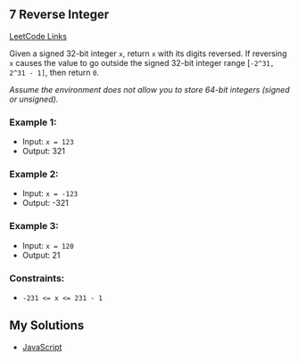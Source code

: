 ## 7 Reverse Integer

[LeetCode Links](https://leetcode.com/problems/reverse-integer/)

Given a signed 32-bit integer `x`, return `x` with its digits reversed. If reversing `x` causes the value to go outside the signed 32-bit integer range [`-2^31, 2^31 - 1]`, then return `0`.

_Assume the environment does not allow you to store 64-bit integers (signed or unsigned)._

### Example 1:
-   Input: `x = 123`
-   Output: 321

### Example 2:
-   Input: `x = -123`
-   Output: -321

### Example 3:
-   Input: `x = 120`
-   Output: 21

### Constraints:
-   `-231 <= x <= 231 - 1`

## My Solutions
-   [JavaScript](0007-Reverse-Integer.js)